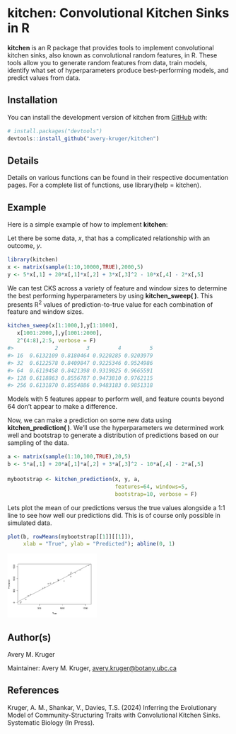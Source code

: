 
<!-- README.md is generated from README.Rmd. Please edit that file -->

# kitchen: Convolutional Kitchen Sinks in R

<!-- badges: start -->
<!-- badges: end -->

**kitchen** is an R package that provides tools to implement
convolutional kitchen sinks, also known as convolutional random
features, in R. These tools allow you to generate random features from
data, train models, identify what set of hyperparameters produce
best-performing models, and predict values from data.

## Installation

You can install the development version of kitchen from
[GitHub](https://github.com/avery-kruger/kitchen) with:

``` r
# install.packages("devtools")
devtools::install_github("avery-kruger/kitchen")
```

## Details

Details on various functions can be found in their respective
documentation pages. For a complete list of functions, use library(help
= kitchen).

## Example

Here is a simple example of how to implement **kitchen**:

Let there be some data, *x*, that has a complicated relationship with an
outcome, *y*.

``` r
library(kitchen)
x <- matrix(sample(1:10,10000,TRUE),2000,5)
y <- 5*x[,1] + 20*x[,1]*x[,2] + 3*x[,3]^2 - 10*x[,4] - 2*x[,5]
```

We can test CKS across a variety of feature and window sizes to
determine the best performing hyperparameters by using **kitchen_sweep(
)**. This presents R<sup>2</sup> values of prediction-to-true value for
each combination of feature and window sizes.

``` r
kitchen_sweep(x[1:1000,],y[1:1000],
   x[1001:2000,],y[1001:2000],
   2^(4:8),2:5, verbose = F)
#>             2         3         4         5
#> 16  0.6132109 0.8180464 0.9220285 0.9203979
#> 32  0.6122578 0.8409847 0.9225346 0.9524986
#> 64  0.6119458 0.8421398 0.9319825 0.9665591
#> 128 0.6118863 0.8556787 0.9473810 0.9762115
#> 256 0.6131870 0.8554886 0.9483183 0.9851318
```

Models with 5 features appear to perform well, and feature counts beyond
64 don’t appear to make a difference.

Now, we can make a prediction on some new data using
**kitchen_prediction( )**. We’ll use the hyperparameters we determined
work well and bootstrap to generate a distribution of predictions based
on our sampling of the data.

``` r
a <- matrix(sample(1:10,100,TRUE),20,5)
b <- 5*a[,1] + 20*a[,1]*a[,2] + 3*a[,3]^2 - 10*a[,4] - 2*a[,5]

mybootstrap <- kitchen_prediction(x, y, a,
                                  features=64, windows=5,
                                  bootstrap=10, verbose = F)
```

Lets plot the mean of our predictions versus the true values alongside a
1:1 line to see how well our predictions did. This is of course only
possible in simulated data.

``` r
plot(b, rowMeans(mybootstrap[[1]][[1]]),
     xlab = "True", ylab = "Predicted"); abline(0, 1)
```

<img src="man/figures/README-example4-1.png" width="40%" />

## Author(s)

Avery M. Kruger

Maintainer: Avery M. Kruger, <avery.kruger@botany.ubc.ca>

## References

Kruger, A. M., Shankar, V., Davies, T.S. (2024) Inferring the
Evolutionary Model of Community-Structuring Traits with Convolutional
Kitchen Sinks. Systematic Biology (In Press).
